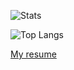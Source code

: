 ![Stats](https://github-readme-stats.vercel.app/api?username=dtcxzyw&show_icons=true&count_private=true&theme=dark)

![Top Langs](https://github-readme-stats.vercel.app/api/top-langs/?username=dtcxzyw&layout=compact&hide=shell,tex,makefile,roff,html,m4,objective-c,objective-c%2B%2B&theme=dark)

[My resume](resume_yingweizheng.pdf)

